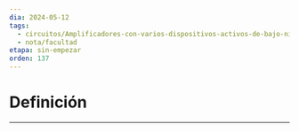```yaml
---
dia: 2024-05-12
tags:
  - circuitos/Amplificadores-con-varios-dispositivos-activos-de-bajo-nivel-de-potencia
  - nota/facultad
etapa: sin-empezar
orden: 137
---
```

# Definición
---
